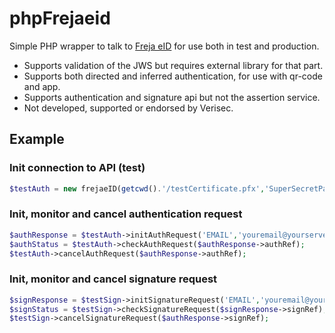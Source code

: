 # phpFrejaeid

Simple PHP wrapper to talk to [Freja eID](https://frejaeid.com/en/developers-section/) for use both in test and production.

- Supports validation of the JWS but requires external library for that part.
- Supports both directed and inferred authentication, for use with qr-code and app.
- Supports authentication and signature api but not the assertion service.
- Not developed, supported or endorsed by Verisec.

## Example

### Init connection to API (test)
```PHP
$testAuth = new frejaeID(getcwd().'/testCertificate.pfx','SuperSecretPassword',false);
```

### Init, monitor and cancel authentication request
```PHP
$authResponse = $testAuth->initAuthRequest('EMAIL','youremail@yourserver.com');
$authStatus = $testAuth->checkAuthRequest($authResponse->authRef);
$testAuth->cancelAuthRequest($authResponse->authRef);
```

### Init, monitor and cancel signature request
```PHP
$signResponse = $testSign->initSignatureRequest('EMAIL','youremail@yourserver.com','Testsign','This is the agreement text');
$signStatus = $testSign->checkSignatureRequest($signResponse->signRef);
$testSign->cancelSignatureRequest($authResponse->signRef);
```
